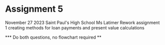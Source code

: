 # Assignment 5
November 27 2023 Saint Paul's High School
Ms Latimer
Rework assignment 1 creating methods for loan payments and present value calculations

*** Do both questions, no flowchart required **